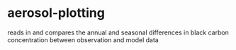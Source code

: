 # aerosol-plotting
reads in and compares the annual and seasonal differences in black carbon concentration between observation and model data
